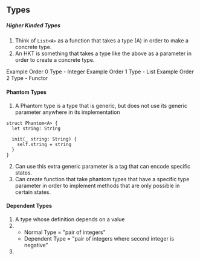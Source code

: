 ## Types

##### Higher Kinded Types
1. Think of `List<A>` as a function that takes a type (A) in order to
make a concrete type.
2.  An HKT is something that takes a type like the above as a parameter
in order to create a concrete type.

Example Order 0 Type - Integer
Example Order 1 Type - List
Example Order 2 Type - Functor


#### Phantom Types
1.  A Phantom type is a type that is generic, but does not use its generic
parameter anywhere in its implementation

```
struct Phantom<A> {
  let string: String

  init(_ string: String) {
    self.string = string
  }
}
```
2.  Can use this extra generic parameter is a tag that can encode specific states.
3.  Can create function that take phantom types that have a specific type parameter in order to implement methods that are only possible in certain states.

#### Dependent Types

1.  A type whose definition depends on a value
2.  - Normal Type = "pair of integers"
    - Dependent Type = "pair of integers where second integer is negative"
3.
